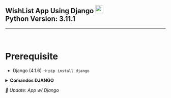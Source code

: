 ## WishList App Using Django <img height="25" src="https://cdn.jsdelivr.net/gh/devicons/devicon/icons/django/django-plain.svg" /><br>Python Version: <b>3.11.1</b>

<hr>

<br>

# Prerequisite

* Django (4.1.6) -> `pip install django`
<details>
<summary>
    <strong>Comandos DJANGO</strong>
</summary>

```python
    django-admin startproject mysite
        └── python mysite\manage.py runserver
```

</details>

<i>🐍 Update: App w/ Django</i>